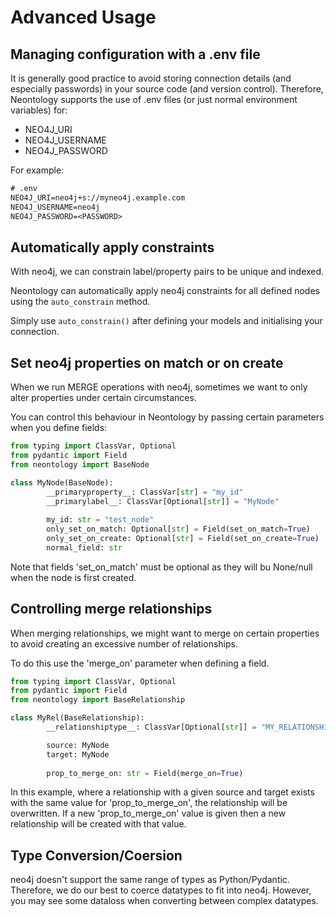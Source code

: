 # Advanced Usage

## Managing configuration with a .env file

It is generally good practice to avoid storing connection details (and especially passwords) in your source code (and version control). Therefore, Neontology supports the use of .env files (or just normal environment variables) for:

* NEO4J_URI
* NEO4J_USERNAME
* NEO4J_PASSWORD

For example:

```txt
# .env
NEO4J_URI=neo4j+s://myneo4j.example.com
NEO4J_USERNAME=neo4j
NEO4J_PASSWORD=<PASSWORD>
```

## Automatically apply constraints

With neo4j, we can constrain label/property pairs to be unique and indexed.

Neontology can automatically apply neo4j constraints for all defined nodes using the `auto_constrain` method.

Simply use `auto_constrain()` after defining your models and initialising your connection.

## Set neo4j properties on match or on create

When we run MERGE operations with neo4j, sometimes we want to only alter properties under certain circumstances.

You can control this behaviour in Neontology by passing certain parameters when you define fields:

```python
from typing import ClassVar, Optional
from pydantic import Field
from neontology import BaseNode

class MyNode(BaseNode):
        __primaryproperty__: ClassVar[str] = "my_id"
        __primarylabel__: ClassVar[Optional[str]] = "MyNode"
        
        my_id: str = "test_node"
        only_set_on_match: Optional[str] = Field(set_on_match=True)
        only_set_on_create: Optional[str] = Field(set_on_create=True)
        normal_field: str
```

Note that fields 'set_on_match' must be optional as they will bu None/null when the node is first created.

## Controlling merge relationships

When merging relationships, we might want to merge on certain properties to avoid creating an excessive number of relationships.

To do this use the 'merge_on' parameter when defining a field.

```python
from typing import ClassVar, Optional
from pydantic import Field
from neontology import BaseRelationship

class MyRel(BaseRelationship):
        __relationshiptype__: ClassVar[Optional[str]] = "MY_RELATIONSHIP_TO"

        source: MyNode
        target: MyNode
        
        prop_to_merge_on: str = Field(merge_on=True)
```

In this example, where a relationship with a given source and target exists with the same value for 'prop_to_merge_on', the relationship will be overwritten. If a new 'prop_to_merge_on' value is given then a new relationship will be created with that value.

## Type Conversion/Coersion

neo4j doesn't support the same range of types as Python/Pydantic. Therefore, we do our best to coerce datatypes to fit into neo4j. However, you may see some dataloss when converting between complex datatypes.
